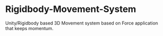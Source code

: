 # Rigidbody-Movement-System
Unity/Rigidbody based 3D Movement system based on Force application that keeps momentum.
